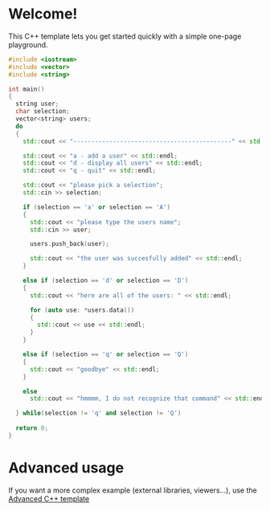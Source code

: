 # Welcome!

This C++ template lets you get started quickly with a simple one-page playground.

```C++ runnable
#include <iostream>
#include <vector>
#include <string>

int main() 
{
  string user;
  char selection;
  vector<string> users;
  do
  {
    std::cout << "--------------------------------------------" << std::endl;

    std::cout << "a - add a user" << std::endl;
    std::cout << "d - display all users" << std::endl;
    std::cout << "q - quit" << std::endl;

    std::cout << "please pick a selection";
    std::cin >> selection;

    if (selection == 'a' or selection == 'A')
    {
      std::cout << "please type the users name";
      std::cin >> user;

      users.push_back(user);

      std::cout << "the user was succesfully added" << std::endl;
    }

    else if (selection == 'd' or selection == 'D')
    {
      std::cout << "here are all of the users: " << std::endl;

      for (auto use: *users.data())
      {
        std::cout << use << std::endl;
      }
    }

    else if (selection == 'q' or selection == 'Q')
    {
      std::cout << "goodbye" << std::endl;
    }

    else
      std::cout << "hmmmm, I do not recognize that command" << std::endl;

  } while(selection != 'q' and selection != 'Q')
  
  return 0;
}
```

# Advanced usage

If you want a more complex example (external libraries, viewers...), use the [Advanced C++ template](https://tech.io/select-repo/598)
